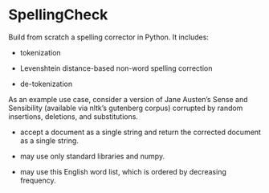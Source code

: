 # SpellingCheck


Build from scratch a spelling corrector in Python. It includes:

  - tokenization

  - Levenshtein distance-based non-word spelling correction

  - de-tokenization

As an example use case, consider a version of Jane Austen’s Sense and Sensibility (available via nltk’s gutenberg corpus) corrupted by random insertions,
deletions, and substitutions.

  - accept a document as a single string and return the corrected
document as a single string.

  - may use only standard libraries and numpy.


  - may use this English word list, which is ordered by decreasing frequency.
